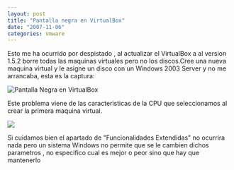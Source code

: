 ```yaml
---
layout: post
title: "Pantalla negra en VirtualBox"
date: "2007-11-06"
categories: vmware
---
```


Esto me ha ocurrido por despistado , al actualizar el VirtualBox a al version 1.5.2 borre todas las maquinas virtuales pero no los discos.Cree una nueva maquina virtual y le asigne un disco con un Windows 2003 Server y no me arrancaba, esta es la captura:

![Pantalla Negra en VirtualBox](images/virtualbox-negro.PNG)

Este problema viene de las caracteristicas de la CPU que seleccionamos al crear la primera maquina virtual.

![](images/Virtualbox-Opciones.PNG)

Si cuidamos bien el apartado de "Funcionalidades Extendidas" no ocurrira nada pero un sistema Windows no permite que se le cambien dichos parametros , no especifico cual es mejor o peor sino que hay que mantenerlo
